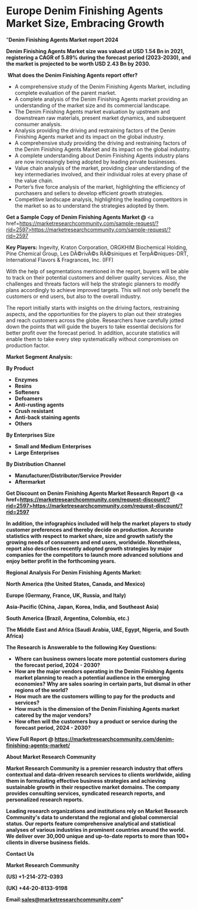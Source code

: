 # Europe Denim Finishing Agents Market Size, Embracing Growth
"<strong>Denim Finishing Agents Market report 2024</strong>

<strong>Denim Finishing Agents Market size was valued at USD 1.54 Bn in 2021, registering a CAGR of 5.89% during the forecast period (2023-2030), and the market is projected to be worth USD 2.43 Bn by 2030.</strong>

 <strong><b>What does the Denim Finishing Agents report offer?</b></strong>
<ul>
  <li>A comprehensive study of the Denim Finishing Agents Market, including complete evaluation of the parent market.</li>
  <li>A complete analysis of the Denim Finishing Agents market providing an understanding of the market size and its commercial landscape.</li>
  <li>The Denim Finishing Agents market evaluation by upstream and downstream raw materials, present market dynamics, and subsequent consumer analysis.</li>
  <li>Analysis providing the driving and restraining factors of the Denim Finishing Agents market and its impact on the global industry.</li>
  <li>A comprehensive study providing the driving and restraining factors of the Denim Finishing Agents Market and its impact on the global industry.</li>
  <li>A complete understanding about Denim Finishing Agents industry plans are now increasingly being adopted by leading private businesses.</li>
  <li>Value chain analysis of the market, providing clear understanding of the key intermediaries involved, and their individual roles at every phase of the value chain.</li>
  <li>Porter’s five force analysis of the market, highlighting the efficiency of purchasers and sellers to develop efficient growth strategies.</li>
  <li>Competitive landscape analysis, highlighting the leading competitors in the market so as to understand the strategies adopted by them.</li>
</ul>

<strong>Get a Sample Copy of Denim Finishing Agents Market @ </strong><a href=https://marketresearchcommunity.com/sample-request/?rid=2597><u>https://marketresearchcommunity.com/sample-request/?rid=2597</u></a>

<strong>Key Players:</strong> 
Ingevity, Kraton Corporation, ORGKHIM Biochemical Holding, Pine Chemical Group, Les DÃ©rivÃ©s RÃ©siniques et TerpÃ©niques-DRT, International Flavors &amp; Fragrances, Inc. (IFF)

With the help of segmentations mentioned in the report, buyers will be able to track on their potential customers and deliver quality services. Also, the challenges and threats factors will help the strategic planners to modify plans accordingly to achieve improved targets. This will not only benefit the customers or end users, but also to the overall industry.

The report initially starts with insights on the driving factors, restraining aspects, and the opportunities for the players to plan out their strategies and reach customers across the globe. Researchers have carefully jotted down the points that will guide the buyers to take essential decisions for better profit over the forecast period. In addition, accurate statistics will enable them to take every step systematically without compromises on production factor.

<strong>Market Segment Analysis:</strong>


<strong><strong>By Product</strong></h4>
<ul>
 	<li>Enzymes</li>
 	<li>Resins</li>
 	<li>Softeners</li>
 	<li>Defoamers</li>
 	<li>Anti-rusting agents</li>
 	<li>Crush resistant</li>
 	<li>Anti-back staining agents</li>
 	<li>Others</li>
</ul>
<strong><strong>By Enterprises Size</strong></h4>
<ul>
 	<li>Small and Medium Enterprises</li>
 	<li>Large Enterprises</li>
</ul>
<strong><strong>By Distribution Channel</strong></h4>
<ul>
 	<li>Manufacturer/Distributor/Service Provider</li>
 	<li>Aftermarket</li>
</ul>

<strong>Get Discount on Denim Finishing Agents Market Research Report @ </b></strong><a href=https://marketresearchcommunity.com/request-discount/?rid=2597><u>https://marketresearchcommunity.com/request-discount/?rid=2597</u></a>

In addition, the infographics included will help the market players to study customer preferences and thereby decide on production. Accurate statistics with respect to market share, size and growth satisfy the growing needs of consumers and end users, worldwide. Nonetheless, report also describes recently adopted growth strategies by major companies for the competitors to launch more advanced solutions and enjoy better profit in the forthcoming years.

<strong>Regional Analysis For Denim Finishing Agents Market:</strong>

<strong>North America</strong> (the United States, Canada, and Mexico)

<strong>Europe</strong> (Germany, France, UK, Russia, and Italy)

<strong>Asia-Pacific</strong> (China, Japan, Korea, India, and Southeast Asia)

<strong>South America</strong> (Brazil, Argentina, Colombia, etc.)

<strong>The Middle East and Africa</strong> (Saudi Arabia, UAE, Egypt, Nigeria, and South Africa)

<strong>The Research is Answerable to the following Key Questions:</strong>
<ul>
 	<li>Where can business owners locate more potential customers during the forecast period, 2024 - 2030?</li>
 	<li>How are the major vendors operating in the Denim Finishing Agents market planning to reach a potential audience in the emerging economies? Why are sales soaring in certain parts, but dismal in other regions of the world?</li>
 	<li>How much are the customers willing to pay for the products and services?</li>
 	<li>How much is the dimension of the Denim Finishing Agents market catered by the major vendors?</li>
 	<li>How often will the customers buy a product or service during the forecast period, 2024 - 2030?</li>
</ul>

<strong>View Full Report @</strong> <a href=https://marketresearchcommunity.com/denim-finishing-agents-market/>https://marketresearchcommunity.com/denim-finishing-agents-market/</a>

<strong>About Market Research Community</strong>

Market Research Community is a premier research industry that offers contextual and data-driven research services to clients worldwide, aiding them in formulating effective business strategies and achieving sustainable growth in their respective market domains. The company provides consulting services, syndicated research reports, and personalized research reports.

Leading research organizations and institutions rely on Market Research Community's data to understand the regional and global commercial status. Our reports feature comprehensive analytical and statistical analyses of various industries in prominent countries around the world. We deliver over 30,000 unique and up-to-date reports to more than 100+ clients in diverse business fields.

<strong>Contact Us</strong>

<strong>Market Research Community</strong>

(US) +1-214-272-0393

(UK) +44-20-8133-9198

<strong>Email:</strong>sales@marketresearchcommunity.com"
